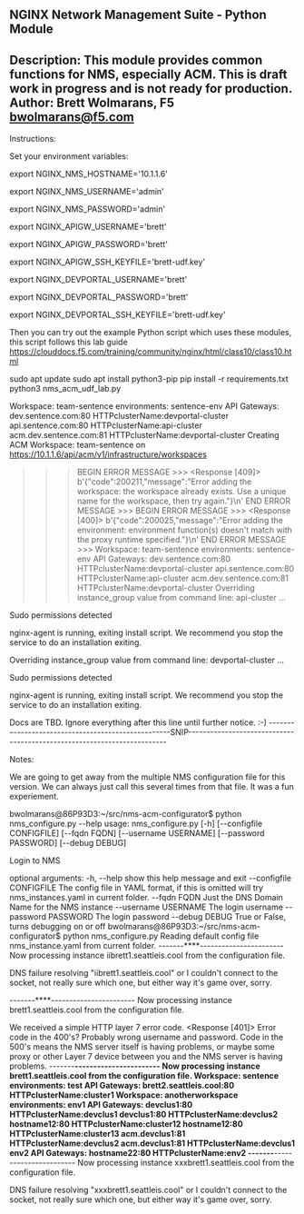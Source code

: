 NGINX Network Management Suite - Python Module
----------------------------------------------
Description: This module provides common functions for NMS, especially ACM.  This is draft work in progress and is not ready for production.
Author: Brett Wolmarans, F5 bwolmarans@f5.com
----------------------------------------------
Instructions: 

Set your environment variables:


export NGINX_NMS_HOSTNAME='10.1.1.6'

export NGINX_NMS_USERNAME='admin'

export NGINX_NMS_PASSWORD='admin'

export NGINX_APIGW_USERNAME='brett'

export NGINX_APIGW_PASSWORD='brett'

export NGINX_APIGW_SSH_KEYFILE='brett-udf.key'

export NGINX_DEVPORTAL_USERNAME='brett'

export NGINX_DEVPORTAL_PASSWORD='brett'

export NGINX_DEVPORTAL_SSH_KEYFILE='brett-udf.key'


Then you can try out the example Python script which uses these modules, this script follows this lab guide https://clouddocs.f5.com/training/community/nginx/html/class10/class10.html

sudo apt update
sudo apt install python3-pip
pip install -r requirements.txt
python3 nms_acm_udf_lab.py

Workspace:
  team-sentence
    environments:
      sentence-env
         API Gateways:
           dev.sentence.com:80 HTTPclusterName:devportal-cluster
           api.sentence.com:80 HTTPclusterName:api-cluster
           acm.dev.sentence.com:81 HTTPclusterName:devportal-cluster
Creating ACM Workspace: team-sentence on https://10.1.1.6/api/acm/v1/infrastructure/workspaces
>>> BEGIN ERROR MESSAGE >>>
<Response [409]>
b'{"code":200211,"message":"Error adding the workspace: the workspace already exists. Use a unique name for the workspace, then try again."}\n'
>>> END   ERROR MESSAGE >>>
>>> BEGIN ERROR MESSAGE >>>
<Response [400]>
b'{"code":200025,"message":"Error adding the environment: environment function(s) doesn\'t match with the proxy runtime specified."}\n'
>>> END   ERROR MESSAGE >>>
Workspace:
  team-sentence
    environments:
      sentence-env
         API Gateways:
           dev.sentence.com:80 HTTPclusterName:devportal-cluster
           api.sentence.com:80 HTTPclusterName:api-cluster
           acm.dev.sentence.com:81 HTTPclusterName:devportal-cluster
Overriding instance_group value from command line: api-cluster ...

Sudo permissions detected



nginx-agent is running, exiting install script. We recommend you stop the service to do an installation exiting.

Overriding instance_group value from command line: devportal-cluster ...

Sudo permissions detected



nginx-agent is running, exiting install script. We recommend you stop the service to do an installation exiting.


Docs are TBD.
Ignore everything after this line until further notice. :-)
---------------------------------------------------SNIP------------------------------------------------------------------------

Notes: 

We are going to get away from the multiple NMS configuration file for this version.  We can always just call this several times from that file.  It was a fun experiement.

bwolmarans@86P93D3:~/src/nms-acm-configurator$ python nms_configure.py --help
usage: nms_configure.py [-h] [--configfile CONFIGFILE] [--fqdn FQDN]
                        [--username USERNAME] [--password PASSWORD]
                        [--debug DEBUG]

Login to NMS

optional arguments:
  -h, --help            show this help message and exit
  --configfile CONFIGFILE
                        The config file in YAML format, if this is omitted
                        will try nms_instances.yaml in current folder.
  --fqdn FQDN           Just the DNS Domain Name for the NMS instance
  --username USERNAME   The login username
  --password PASSWORD   The login password
  --debug DEBUG         True or False, turns debugging on or off
bwolmarans@86P93D3:~/src/nms-acm-configurator$ python nms_configure.py
Reading default config file nms_instance.yaml from current folder.
-------****-----------------------
Now processing instance iibrett1.seattleis.cool from the configuration file.

DNS failure resolving "iibrett1.seattleis.cool" or I couldn't connect to the socket, not really sure which one, but either way it's game over, sorry.

-------****-----------------------
Now processing instance brett1.seattleis.cool from the configuration file.

We received a simple HTTP layer 7 error code. <Response [401]>
Error code in the 400's? Probably wrong username and password. Code in the 500's means the NMS server itself is having problems, or maybe some proxy or other Layer 7 device between you and the NMS server is having problems.
-------****-----------------------
Now processing instance brett1.seattleis.cool from the configuration file.
Workspace:
  sentence
    environments:
      test
         API Gateways:
           brett2.seattleis.cool:80 HTTPclusterName:cluster1
Workspace:
  anotherworkspace
    environments:
      env1
         API Gateways:
           devclus1:80 HTTPclusterName:devclus1
           devclus1:80 HTTPclusterName:devclus2
           hostname12:80 HTTPclusterName:cluster12
           hostname12:80 HTTPclusterName:cluster13
           acm.devclus1:81 HTTPclusterName:devclus2
           acm.devclus1:81 HTTPclusterName:devclus1
      env2
         API Gateways:
           hostname22:80 HTTPclusterName:env2
-------****-----------------------
Now processing instance xxxbrett1.seattleis.cool from the configuration file.

DNS failure resolving "xxxbrett1.seattleis.cool" or I couldn't connect to the socket, not really sure which one, but either way it's game over, sorry.
